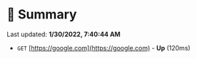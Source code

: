 # 📖 Summary
Last updated: **1/30/2022, 7:40:44 AM**

- `GET` [https://google.com](https://google.com) - **Up** (120ms)
